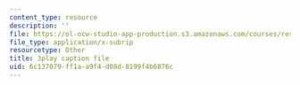 ```yaml
---
content_type: resource
description: ''
file: https://ol-ocw-studio-app-production.s3.amazonaws.com/courses/res-6-012-introduction-to-probability-spring-2018/6c137079ff1aa9f4d08d8199f4b6876c_BlO3xyeaZME.srt
file_type: application/x-subrip
resourcetype: Other
title: 3play caption file
uid: 6c137079-ff1a-a9f4-d08d-8199f4b6876c
---
```

